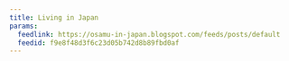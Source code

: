 ```yaml
---
title: Living in Japan
params:
  feedlink: https://osamu-in-japan.blogspot.com/feeds/posts/default
  feedid: f9e8f48d3f6c23d05b742d8b89fbd0af
---
```

